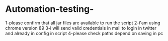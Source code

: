 # Automation-testing-
1-please confirm that all jar files are available to run the script 
2-i'am using chrome version 89 
3-i will send valid credentials in mail to login in twitter and already in config in script 
4-please check paths depend on saving in pc 
